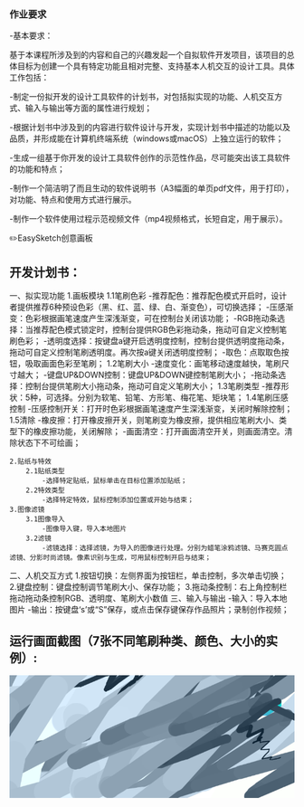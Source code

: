### 作业要求

-基本要求：

基于本课程所涉及到的内容和自己的兴趣发起一个自拟软件开发项目，该项目的总体目标为创建一个具有特定功能且相对完整、支持基本人机交互的设计工具。具体工作包括：

-制定一份拟开发的设计工具软件的计划书，对包括拟实现的功能、人机交互方式、输入与输出等方面的属性进行规划；

-根据计划书中涉及到的内容进行软件设计与开发，实现计划书中描述的功能以及品质，并形成能在计算机终端系统（windows或macOS）上独立运行的软件；

-生成一组基于你开发的设计工具软件创作的示范性作品，尽可能突出该工具软件的功能和特点；

-制作一个简洁明了而且生动的软件说明书（A3幅面的单页pdf文件，用于打印），对功能、特点和使用方式进行展示。

-制作一个软件使用过程示范视频文件（mp4视频格式，长短自定，用于展示）。

✏️EasySketch创意画板

开发计划书：  
-----------------
一、拟实现功能
	1.画板模块
		1.1笔刷色彩
			-推荐配色：推荐配色模式开启时，设计者提供推荐6种预设色彩（黑、红、蓝、绿、白、渐变色），可切换选择；
			-压感渐变：色彩根据画笔速度产生深浅渐变，可在控制台关闭该功能；
			-RGB拖动条选择：当推荐配色模式锁定时，控制台提供RGB色彩拖动条，拖动可自定义控制笔刷色彩；
			-透明度选择：按键盘a键开启透明度控制，控制台提供透明度拖动条，拖动可自定义控制笔刷透明度。再次按a键关闭透明度控制；
			-取色：点取取色按钮，吸取画面色彩至笔刷；
		1.2笔刷大小
			-速度变化：画笔移动速度越快，笔刷尺寸越大；
			-键盘UP&DOWN控制：键盘UP&DOWN键控制笔刷大小；
			-拖动条选择：控制台提供笔刷大小拖动条，拖动可自定义笔刷大小；
		1.3笔刷类型
			-推荐形状：5种，可选择。分别为软笔、铅笔、方形笔、梅花笔、矩块笔；
		1.4笔刷压感控制
			-压感控制开关：打开时色彩根据画笔速度产生深浅渐变，关闭时解除控制；
		1.5清除
			-橡皮擦：打开橡皮擦开关，则笔刷变为橡皮擦，提供相应笔刷大小、类型下的橡皮擦功能，关闭解除；
			-画面清空：打开画面清空开关，则画面清空。清除状态下不可绘画；

	2.贴纸与特效
		2.1贴纸类型
			-选择特定贴纸，鼠标单击在目标位置添加贴纸；
		2.2特效类型
			-选择特定特效，鼠标控制添加位置或开始与结束；
	3.图像滤镜
		3.1图像导入
			-图像导入键，导入本地图片
		3.2滤镜
			-滤镜选择：选择滤镜，为导入的图像进行处理。分别为蜡笔涂鸦滤镜、马赛克圆点滤镜、分影时尚滤镜。像素识别与生成，可用鼠标控制开启与结束；
二、人机交互方式
	1.按钮切换：左侧界面为按钮栏，单击控制，多次单击切换；
	2.键盘控制：键盘控制调节笔刷大小、保存功能；
	3.拖动条控制：右上角控制栏拖动拖动条控制RGB、透明度、笔刷大小数值
三、输入与输出
	-输入：导入本地图片
	-输出：按键盘‘s’或“S”保存，或点击保存键保存作品照片；录制创作视频；

  
运行画面截图（7张不同笔刷种类、颜色、大小的实例）:  
-----------------
![image](https://github.com/jojojolynn/520432910003-JIANG-YILIN/blob/main/img_readme/4.1.png)
